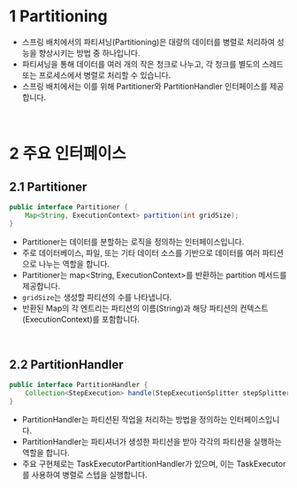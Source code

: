 # 1 Partitioning

- 스프링 배치에서의 파티셔닝(Partitioning)은 대량의 데이터를 병렬로 처리하여 성능을 향상시키는 방법 중 하나입니다. 
- 파티셔닝을 통해 데이터를 여러 개의 작은 청크로 나누고, 각 청크를 별도의 스레드 또는 프로세스에서 병렬로 처리할 수 있습니다. 
- 스프링 배치에서는 이를 위해 Partitioner와 PartitionHandler 인터페이스를 제공합니다.

<br>

# 2 주요 인터페이스

## 2.1 Partitioner

```java
public interface Partitioner {
    Map<String, ExecutionContext> partition(int gridSize);
}
```

- Partitioner는 데이터를 분할하는 로직을 정의하는 인터페이스입니다. 
- 주로 데이터베이스, 파일, 또는 기타 데이터 소스를 기반으로 데이터를 여러 파티션으로 나누는 역할을 합니다. 
- Partitioner는 map<String, ExecutionContext>를 반환하는 partition 메서드를 제공합니다.
- `gridSize`는 생성할 파티션의 수를 나타냅니다.
- 반환된 Map의 각 엔트리는 파티션의 이름(String)과 해당 파티션의 컨텍스트(ExecutionContext)를 포함합니다.

<br>

## 2.2 PartitionHandler

```java
public interface PartitionHandler {
    Collection<StepExecution> handle(StepExecutionSplitter stepSplitter, StepExecution stepExecution) throws Exception;
}
```

- PartitionHandler는 파티션된 작업을 처리하는 방법을 정의하는 인터페이스입니다. 
- PartitionHandler는 파티셔너가 생성한 파티션을 받아 각각의 파티션을 실행하는 역할을 합니다.
- 주요 구현체로는 TaskExecutorPartitionHandler가 있으며, 이는 TaskExecutor를 사용하여 병렬로 스텝을 실행합니다.
